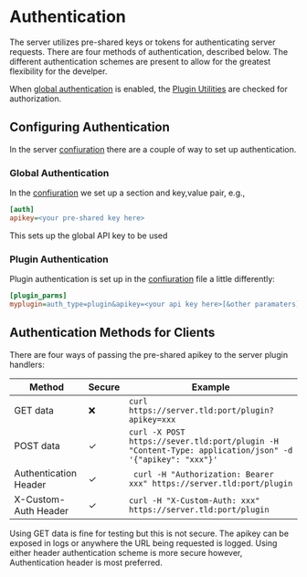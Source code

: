 # Authentication
The server utilizes pre-shared keys or tokens for authenticating server requests. There are four methods of authentication, described below. The different authentication schemes are present to allow for the greatest flexibility for the develper.

When [global authentication](#global-authentication) is enabled, the [Plugin Utilities](Usage.md#plugin-utilities) are checked for authorization. 

## Configuring Authentication
In the server [confiuration](Config.md) there are a couple of way to set up authentication. 

### Global Authentication
In the [confiuration](Config.md) we set up a section and key,value pair, e.g., 

```ini
[auth]
apikey=<your pre-shared key here>
```

This sets up the global API key to be used

### Plugin Authentication
Plugin authentication is set up in the [confiuration](Config.md) file a little differently: 

```ini
[plugin_parms]
myplugin=auth_type=plugin&apikey=<your api key here>[&other paramaters]
```

## Authentication Methods for Clients
There are four ways of passing the pre-shared apikey to the server plugin handlers:

| Method                | Secure | Example |
|-----------------------|--------|---------|
| GET data              |   ❌   | `curl https://server.tld:port/plugin?apikey=xxx`
| POST data             |   ✓    | `curl -X POST https://sever.tld:port/plugin -H "Content-Type: application/json" -d '{"apikey": "xxx"}'`
| Authentication Header |   ✓    | ` curl -H "Authorization: Bearer xxx" https://server.tld:port/plugin`
| X-Custom-Auth Header  |   ✓    | `curl -H "X-Custom-Auth: xxx" https://server.tld:port/plugin`

Using GET data is fine for testing but this is not secure. The apikey can be exposed in logs or anywhere the URL being requested is logged. Using either header authentication scheme is more secure however, Authentication header is most preferred. 

